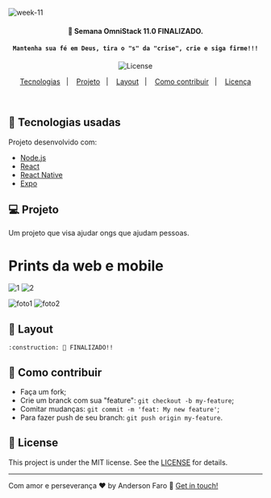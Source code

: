 ![week-11](https://user-images.githubusercontent.com/3237047/77461023-b5e4e400-6de0-11ea-9006-4a71383e906e.png)



<h4 align="center"> 
	 🚀 Semana OmniStack 11.0 FINALIZADO.
	
</h4>
<h4 align="center"> 

	Mantenha sua fé em Deus, tira o "s" da "crise", crie e siga firme!!!
</h4>

<p align="center">
  
  
  <img alt="License" src="https://img.shields.io/badge/license-MIT-brightgreen">
</p>

<p align="center">
  <a href="#rocket-Technologies">Tecnologias</a>&nbsp;&nbsp;&nbsp;|&nbsp;&nbsp;&nbsp;
  <a href="#-project">Projeto</a>&nbsp;&nbsp;&nbsp;|&nbsp;&nbsp;&nbsp;
  <a href="#-layout">Layout</a>&nbsp;&nbsp;&nbsp;|&nbsp;&nbsp;&nbsp;
  <a href="#-how-to-contribute">Como contribuir</a>&nbsp;&nbsp;&nbsp;|&nbsp;&nbsp;&nbsp;
  <a href="#memo-license">Licença</a>
</p>

<br>


## :rocket: Tecnologias usadas

Projeto desenvolvido com:

- [Node.js](https://nodejs.org/en/) 
- [React](https://reactjs.org)
- [React Native](https://facebook.github.io/react-native/)
- [Expo](https://expo.io/)


## 💻 Projeto

Um projeto que visa ajudar ongs que ajudam pessoas.

# Prints da web e mobile

![1](https://user-images.githubusercontent.com/3237047/77816268-35eca180-70a0-11ea-9f89-6355d5dfb7f2.png)
![2](https://user-images.githubusercontent.com/3237047/77816272-3dac4600-70a0-11ea-88df-feb0685ae7ac.png)


![foto1](https://user-images.githubusercontent.com/3237047/77816687-5b2edf00-70a3-11ea-9070-95cd7ea402b0.png)
![foto2](https://user-images.githubusercontent.com/3237047/77816689-5d913900-70a3-11ea-9882-99ed8def92a6.png)



## 🔖 Layout

	:construction: 🚀 FINALIZADO!!

## 🤔 Como contribuir

- Faça um fork;
- Crie um branck com sua "feature": `git checkout -b my-feature`;
- Comitar mudanças: `git commit -m 'feat: My new feature'`;
- Para fazer push de seu branch: `git push origin my-feature`.

## :memo: License

This project is under the MIT license. See the [LICENSE](LICENSE.md) for details.

---

Com amor e perseverança ♥ by Anderson Faro :wave: [Get in touch!](https://www.linkedin.com/in/faroanderson/)

